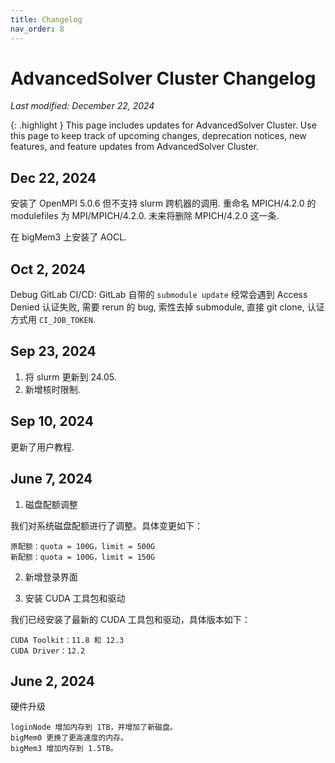 ```yaml
---
title: Changelog
nav_order: 8
---
```



# AdvancedSolver Cluster Changelog
*Last modified: December 22, 2024*

{: .highlight }
This page includes updates for AdvancedSolver Cluster. Use this page to keep track of upcoming changes, deprecation notices, new features, and feature updates from AdvancedSolver Cluster.

## Dec 22, 2024
安装了 OpenMPI 5.0.6 但不支持 slurm 跨机器的调用. 重命名 MPICH/4.2.0 的 modulefiles 为 MPI/MPICH/4.2.0. 未来将删除 MPICH/4.2.0 这一条.

在 bigMem3 上安装了 AOCL.

## Oct 2, 2024
Debug GitLab CI/CD: GitLab 自带的 `submodule update` 经常会遇到 Access Denied 认证失败, 需要 rerun 的 bug, 索性去掉 submodule, 直接 git clone, 认证方式用 `CI_JOB_TOKEN`.

## Sep 23, 2024
1. 将 slurm 更新到 24.05.
2. 新增核时限制.

## Sep 10, 2024
更新了用户教程.

## June 7, 2024
1. 磁盘配额调整

我们对系统磁盘配额进行了调整。具体变更如下：

    原配额：quota = 100G，limit = 500G
    新配额：quota = 100G，limit = 150G

2. 新增登录界面

3. 安装 CUDA 工具包和驱动

我们已经安装了最新的 CUDA 工具包和驱动，具体版本如下：

    CUDA Toolkit：11.8 和 12.3
    CUDA Driver：12.2

## June 2, 2024
硬件升级

    loginNode 增加内存到 1TB，并增加了新磁盘。
    bigMem0 更换了更高速度的内存。
    bigMem3 增加内存到 1.5TB。